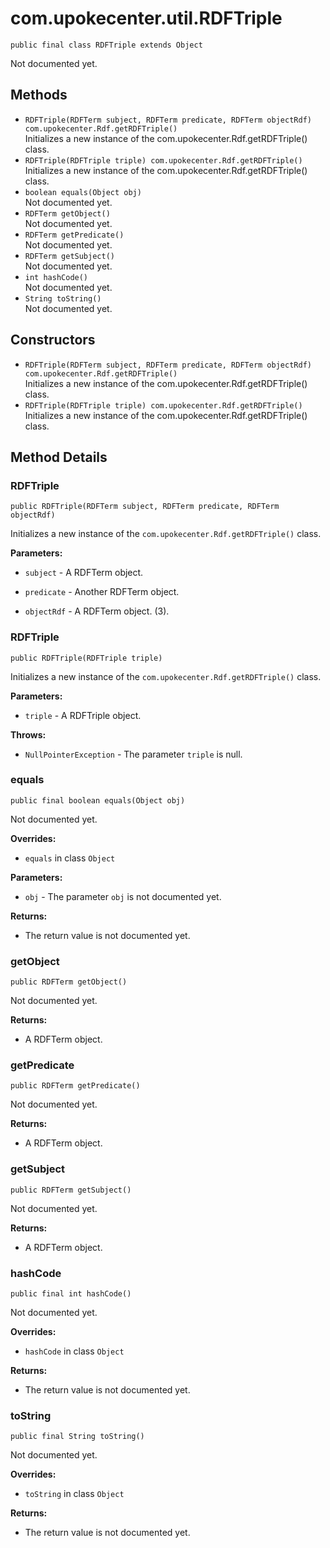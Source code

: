 # com.upokecenter.util.RDFTriple

    public final class RDFTriple extends Object

Not documented yet.

## Methods

* `RDFTriple(RDFTerm subject,
         RDFTerm predicate,
         RDFTerm objectRdf) com.upokecenter.Rdf.getRDFTriple()`<br>
 Initializes a new instance of the com.upokecenter.Rdf.getRDFTriple()
 class.
* `RDFTriple(RDFTriple triple) com.upokecenter.Rdf.getRDFTriple()`<br>
 Initializes a new instance of the com.upokecenter.Rdf.getRDFTriple()
 class.
* `boolean equals(Object obj)`<br>
 Not documented yet.
* `RDFTerm getObject()`<br>
 Not documented yet.
* `RDFTerm getPredicate()`<br>
 Not documented yet.
* `RDFTerm getSubject()`<br>
 Not documented yet.
* `int hashCode()`<br>
 Not documented yet.
* `String toString()`<br>
 Not documented yet.

## Constructors

* `RDFTriple(RDFTerm subject,
         RDFTerm predicate,
         RDFTerm objectRdf) com.upokecenter.Rdf.getRDFTriple()`<br>
 Initializes a new instance of the com.upokecenter.Rdf.getRDFTriple()
 class.
* `RDFTriple(RDFTriple triple) com.upokecenter.Rdf.getRDFTriple()`<br>
 Initializes a new instance of the com.upokecenter.Rdf.getRDFTriple()
 class.

## Method Details

### RDFTriple
    public RDFTriple(RDFTerm subject, RDFTerm predicate, RDFTerm objectRdf)
Initializes a new instance of the <code>com.upokecenter.Rdf.getRDFTriple()</code>
 class.

**Parameters:**

* <code>subject</code> - A RDFTerm object.

* <code>predicate</code> - Another RDFTerm object.

* <code>objectRdf</code> - A RDFTerm object. (3).

### RDFTriple
    public RDFTriple(RDFTriple triple)
Initializes a new instance of the <code>com.upokecenter.Rdf.getRDFTriple()</code>
 class.

**Parameters:**

* <code>triple</code> - A RDFTriple object.

**Throws:**

* <code>NullPointerException</code> - The parameter <code>triple</code> is null.

### equals
    public final boolean equals(Object obj)
Not documented yet.

**Overrides:**

* <code>equals</code>&nbsp;in class&nbsp;<code>Object</code>

**Parameters:**

* <code>obj</code> - The parameter <code>obj</code> is not documented yet.

**Returns:**

* The return value is not documented yet.

### getObject
    public RDFTerm getObject()
Not documented yet.

**Returns:**

* A RDFTerm object.

### getPredicate
    public RDFTerm getPredicate()
Not documented yet.

**Returns:**

* A RDFTerm object.

### getSubject
    public RDFTerm getSubject()
Not documented yet.

**Returns:**

* A RDFTerm object.

### hashCode
    public final int hashCode()
Not documented yet.

**Overrides:**

* <code>hashCode</code>&nbsp;in class&nbsp;<code>Object</code>

**Returns:**

* The return value is not documented yet.

### toString
    public final String toString()
Not documented yet.

**Overrides:**

* <code>toString</code>&nbsp;in class&nbsp;<code>Object</code>

**Returns:**

* The return value is not documented yet.
